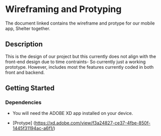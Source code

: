 # Wireframing and Protyping

The document linked contains the wireframe and protype for our mobile app, Shelter together.

## Description

This is the design of our project but this currently does not align with the front-end design due to time contraints- So currently just a working prototype. However, includes most the features currently coded in both front and backend.

## Getting Started

### Dependencies

- You will need the ADOBE XD app installed on your device.

- [Protype] (https://xd.adobe.com/view/f3a24827-ce37-4fbe-850f-1445f31194ac-a6f1/)
